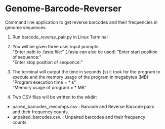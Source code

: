 # Genome-Barcode-Reverser
Command line application to get reverse barcodes and their frequencies in genome sequences.

1. Run barcode_reverse_pair.py in Linux Terminal

2. You will be given three user input prompts:   
"Enter path to .fastq file:" (.fasta can also be used) 
"Enter start position of sequence:"  
"Enter stop position of sequence:"  

3. The terminal will output the time in seconds (s) it took for the program to execute and the memory usage of the program in megabytes (MB):  
"Program execution time = * s"  
"Memory usage of program = * MB"

4. Two CSV files will be written to the wkdir:  
* paired_barcodes_revcomps.csv : Barcode and Reverse Barcode pairs and their frequency counts.  
* unpaired_barcodes.csv. : Unpaired barcodes and their frequency counts.
